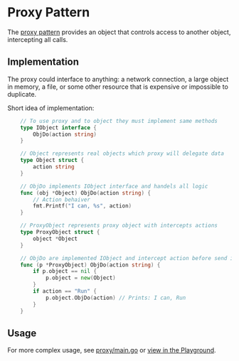 # Proxy Pattern

The [proxy pattern](https://en.wikipedia.org/wiki/Proxy_pattern) provides an object that controls access to another object, intercepting all calls.

## Implementation

The proxy could interface to anything: a network connection, a large object in memory, a file, or some other resource that is expensive or impossible to duplicate.

Short idea of implementation:
```go
    // To use proxy and to object they must implement same methods
    type IObject interface {
        ObjDo(action string)
    }

    // Object represents real objects which proxy will delegate data
    type Object struct {
        action string
    }

    // ObjDo implements IObject interface and handels all logic
    func (obj *Object) ObjDo(action string) {
        // Action behaiver
        fmt.Printf("I can, %s", action)
    }

    // ProxyObject represents proxy object with intercepts actions
    type ProxyObject struct {
        object *Object
    }

    // ObjDo are implemented IObject and intercept action before send in real Object
    func (p *ProxyObject) ObjDo(action string) {
        if p.object == nil {
            p.object = new(Object)
        }
        if action == "Run" {
            p.object.ObjDo(action) // Prints: I can, Run
        }
    }
```

## Usage
For more complex usage, see [proxy/main.go](proxy/main.go) or [view in the Playground](https://play.golang.org/p/VswGMpz-gp).
